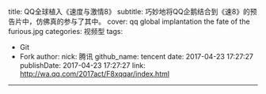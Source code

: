 title: QQ全球植入《速度与激情8》
subtitle: 巧妙地将QQ企鹅结合到《速8》的预告片中，仿佛真的参与了其中。
cover: qq global implantation the fate of the furious.jpg
categories: 视频型
tags:
  - Git
  - Fork
author:
  nick: 腾讯
  github_name: tencent
date: 2017-04-23 17:27:27
publishDate: 2017-04-23 17:27:27
link: http://wa.qq.com/2017act/F8xqqar/index.html
---

<!-- more -->
